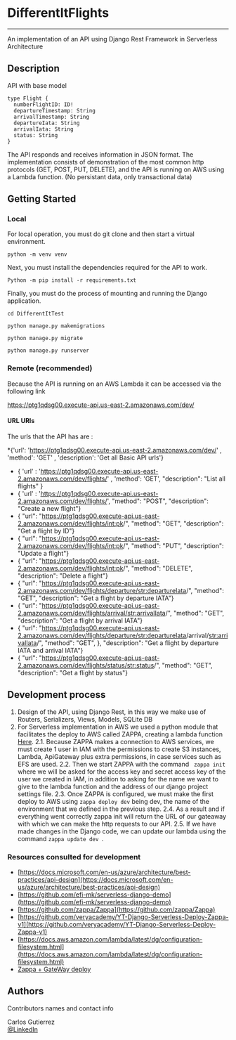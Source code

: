 # DifferentItFlights

---
An implementation of an API using Django Rest Framework in Serverless Architecture

## Description

API with base model 

```
type Flight {
  numberFlightID: ID!
  departureTimestamp: String
  arrivalTimestamp: String
  departureIata: String
  arrivalIata: String
  status: String
}
```

The API responds and receives information in JSON format.
The implementation consists of demonstration of the most common http protocols (GET, POST, PUT, DELETE), and the API is running on AWS using a Lambda function.
(No persistant data, only transactional data)

## Getting Started


### Local

For local operation, you must do git clone and then start a virtual environment.
```
python -m venv venv

```
Next, you must install the dependencies required for the API to work.

```
Python -m pip install -r requirements.txt

```
Finally, you must do the process of mounting and running the Django application.

```
cd DifferentItTest

python manage.py makemigrations

python manage.py migrate

python manage.py runserver

```

### Remote (recommended)

Because the API is running on an AWS Lambda it can be accessed via the following link

https://ptg1qdsg00.execute-api.us-east-2.amazonaws.com/dev/

#### URL URIs

The urls that the API has are :

*{'url': 'https://ptg1qdsg00.execute-api.us-east-2.amazonaws.com/dev/'  , 
            'method': 'GET' ,
             'description': 'Get all Basic API urls'}
* { 'url' : 'https://ptg1qdsg00.execute-api.us-east-2.amazonaws.com/dev/flights/'   ,
            'method': 'GET',
            "description": "List all flights" }
* { 'url' : 'https://ptg1qdsg00.execute-api.us-east-2.amazonaws.com/dev/flights/',
            "method": "POST",
            "description": "Create a new flight"}
* { "url": "https://ptg1qdsg00.execute-api.us-east-2.amazonaws.com/dev/flights/<int:pk>/",
            "method": "GET",
            "description": "Get a flight by ID"}
* { "url": "https://ptg1qdsg00.execute-api.us-east-2.amazonaws.com/dev/flights/<int:pk>/",
            "method": "PUT",
            "description": "Update a flight"}
* { "url": "https://ptg1qdsg00.execute-api.us-east-2.amazonaws.com/dev/flights/<int:pk>/",
            "method": "DELETE",
            "description": "Delete a flight"}
* { "url": "https://ptg1qdsg00.execute-api.us-east-2.amazonaws.com/dev/flights/departure/<str:departureIata>/",
            "method": "GET",
            "description": "Get a flight by departure IATA"}
* { "url": "https://ptg1qdsg00.execute-api.us-east-2.amazonaws.com/dev/flights/arrival/<str:arrivalIata>/",
            "method": "GET",
            "description": "Get a flight by arrival IATA"}
* { "url": "https://ptg1qdsg00.execute-api.us-east-2.amazonaws.com/dev/flights/departure/<str:departureIata>/arrival/<str:arrivalIata>/",
            "method": "GET",
            }, "description": "Get a flight by departure IATA and arrival IATA"}
* { "url": "https://ptg1qdsg00.execute-api.us-east-2.amazonaws.com/dev/flights/status/<str:status>/",
            "method": "GET",
            "description": "Get a flight by status"}

## Development process

1. Design of the API, using Django Rest, in this way we make use of Routers, Serializers, Views, Models, SQLite DB
2. For Serverless implementation in AWS we used a python module that facilitates the deploy to AWS called ZAPPA, creating a lambda function [Here](https://www.youtube.com/watch?v=WaiL4sba).
2.1. Because ZAPPA makes a connection to AWS services, we must create 1 user in IAM with the permissions to create S3 instances, Lambda, ApiGateway plus extra permissions, in case services such as EFS are used.
2.2. Then we start ZAPPA with the command ``` zappa init``` where we will be asked for the access key and secret access key of the user we created in IAM, in addition to asking for the name we want to give to the lambda function and the address of our django project settings file.
2.3. Once ZAPPA is configured, we must make the first deploy to AWS using ```zappa deploy dev``` being dev, the name of the environment that we defined in the previous step.
2.4. As a result and if everything went correctly zappa init will return the URL of our gateaway with which we can make the http requests to our API.
2.5. If we have made changes in the Django code, we can update our lambda using the command ```zappa update dev ```.

### Resources consulted for development

* [https://docs.microsoft.com/en-us/azure/architecture/best-practices/api-design](https://docs.microsoft.com/en-us/azure/architecture/best-practices/api-design)
* [https://github.com/efi-mk/serverless-django-demo](https://github.com/efi-mk/serverless-django-demo)
* [https://github.com/zappa/Zappa](https://github.com/zappa/Zappa)
* [https://github.com/veryacademy/YT-Django-Serverless-Deploy-Zappa-v1](https://github.com/veryacademy/YT-Django-Serverless-Deploy-Zappa-v1)
* [https://docs.aws.amazon.com/lambda/latest/dg/configuration-filesystem.html](https://docs.aws.amazon.com/lambda/latest/dg/configuration-filesystem.html)
* [Zappa + GateWay deploy](https://www.youtube.com/watch?v=WaiL4sba)


## Authors

Contributors names and contact info

 Carlos Gutierrez  
 [@LinkedIn](https://www.linkedin.com/in/carlos-javier-gutierrez-torres-389708214/)

